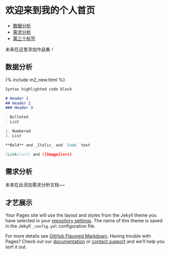 # 欢迎来到我的个人首页


- [数据分析](#数据分析)
- [需求分析](#需求分析)
- [第三个标签](#才艺展示)


未来在这里添加作品集！


## 数据分析


{% include m2_new.html %}



```markdown
Syntax highlighted code block

# Header 1
## Header 2
### Header 3

- Bulleted
- List

1. Numbered
2. List

**Bold** and _Italic_ and `Code` text

[Link](url) and ![Image](src)
```



## 需求分析

未来在此添加需求分析文档~~
## 才艺展示
Your Pages site will use the layout and styles from the Jekyll theme you have selected in your [repository settings](https://github.com/JuniorChi/myblog.github.io/settings/pages). The name of this theme is saved in the Jekyll `_config.yml` configuration file.


For more details see [GitHub Flavored Markdown](https://guides.github.com/features/mastering-markdown/).
Having trouble with Pages? Check out our [documentation](https://docs.github.com/categories/github-pages-basics/) or [contact support](https://support.github.com/contact) and we’ll help you sort it out.
